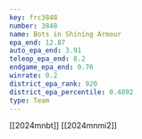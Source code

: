 ```yaml
---
key: frc3848
number: 3848
name: Bots in Shining Armour
epa_end: 12.87
auto_epa_end: 3.91
teleop_epa_end: 8.2
endgame_epa_end: 0.76
winrate: 0.2
district_epa_rank: 920
district_epa_percentile: 0.4892
type: Team
---
```

[[2024mnbt]]
[[2024mnmi2]]

